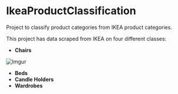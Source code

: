 # IkeaProductClassification
Project to classify product categories from IKEA product categories.

This project has data scraped from IKEA on four different classes:

- **Chairs**

![Imgur](https://imgur.com/Aa1D8ME)

- **Beds**
- **Candle Holders**
- **Wardrobes**

